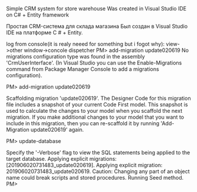Simple CRM system for store warehouse
Was created in Visual Studio IDE on C# + Entity framework

Простая CRM-система для склада магазина
Был создан в Visual Studio IDE на платформе C # + Entity.










log from console(it is realy neeed for something but i fogot why):
view->other window->concole dispetcher
PM> add-migration update020619
No migrations configuration type was found in the assembly 'CrmUserInterface'. (In Visual Studio you can use the Enable-Migrations command from Package Manager Console to add a migrations configuration).

PM> add-migration update020619

Scaffolding migration 'update020619'.
The Designer Code for this migration file includes a snapshot of your current Code First model. This snapshot is used to calculate the changes to your model when you scaffold the next migration. If you make additional changes to your model that you want to include in this migration, then you can re-scaffold it by running 'Add-Migration update020619' again.

PM> update-database

Specify the '-Verbose' flag to view the SQL statements being applied to the target database.
Applying explicit migrations: [201906020731483_update020619].
Applying explicit migration: 201906020731483_update020619.
Caution: Changing any part of an object name could break scripts and stored procedures.
Running Seed method.
PM> 
